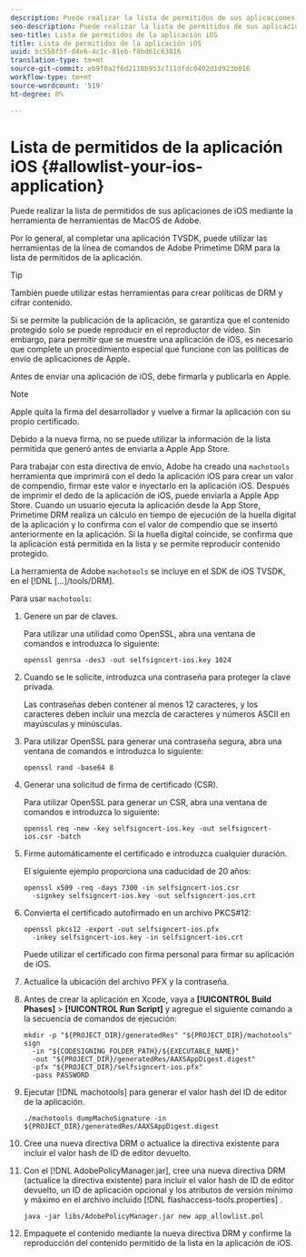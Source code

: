 ```yaml
---
description: Puede realizar la lista de permitidos de sus aplicaciones de iOS mediante la herramienta de herramientas de MacOS de Adobe.
seo-description: Puede realizar la lista de permitidos de sus aplicaciones de iOS mediante la herramienta de herramientas de MacOS de Adobe.
seo-title: Lista de permitidos de la aplicación iOS
title: Lista de permitidos de la aplicación iOS
uuid: bc558f5f-d4e6-4c1c-81eb-f8bd61c63016
translation-type: tm+mt
source-git-commit: eb9f0a2f6d2118b953c711dfdc0402d1d923b016
workflow-type: tm+mt
source-wordcount: '519'
ht-degree: 0%

---
```



# Lista de permitidos de la aplicación iOS {#allowlist-your-ios-application}

Puede realizar la lista de permitidos de sus aplicaciones de iOS mediante la herramienta de herramientas de MacOS de Adobe.

Por lo general, al completar una aplicación TVSDK, puede utilizar las herramientas de la línea de comandos de Adobe Primetime DRM para la lista de permitidos de la aplicación.

>[!TIP]
>
>También puede utilizar estas herramientas para crear políticas de DRM y cifrar contenido.

Si se permite la publicación de la aplicación, se garantiza que el contenido protegido solo se puede reproducir en el reproductor de vídeo. Sin embargo, para permitir que se muestre una aplicación de iOS, es necesario que complete un procedimiento especial que funcione con las políticas de envío de aplicaciones de Apple.

Antes de enviar una aplicación de iOS, debe firmarla y publicarla en Apple.

>[!NOTE]
>
>Apple quita la firma del desarrollador y vuelve a firmar la aplicación con su propio certificado.

Debido a la nueva firma, no se puede utilizar la información de la lista permitida que generó antes de enviarla a Apple App Store.

Para trabajar con esta directiva de envío, Adobe ha creado una `machotools` herramienta que imprimirá con el dedo la aplicación iOS para crear un valor de compendio, firmar este valor e inyectarlo en la aplicación iOS. Después de imprimir el dedo de la aplicación de iOS, puede enviarla a Apple App Store. Cuando un usuario ejecuta la aplicación desde la App Store, Primetime DRM realiza un cálculo en tiempo de ejecución de la huella digital de la aplicación y lo confirma con el valor de compendio que se insertó anteriormente en la aplicación. Si la huella digital coincide, se confirma que la aplicación está permitida en la lista y se permite reproducir contenido protegido.

La herramienta de Adobe `machotools` se incluye en el SDK de iOS TVSDK, en el [!DNL [...]/tools/DRM].

Para usar `machotools`:

1. Genere un par de claves.

   Para utilizar una utilidad como OpenSSL, abra una ventana de comandos e introduzca lo siguiente:

   ```shell
   openssl genrsa -des3 -out selfsigncert-ios.key 1024
   ```

1. Cuando se le solicite, introduzca una contraseña para proteger la clave privada.

   Las contraseñas deben contener al menos 12 caracteres, y los caracteres deben incluir una mezcla de caracteres y números ASCII en mayúsculas y minúsculas.
1. Para utilizar OpenSSL para generar una contraseña segura, abra una ventana de comandos e introduzca lo siguiente:

   ```shell
   openssl rand -base64 8
   ```

1. Generar una solicitud de firma de certificado (CSR).

   Para utilizar OpenSSL para generar un CSR, abra una ventana de comandos e introduzca lo siguiente:

   ```shell
   openssl req -new -key selfsigncert-ios.key -out selfsigncert-ios.csr -batch
   ```

1. Firme automáticamente el certificado e introduzca cualquier duración.

   El siguiente ejemplo proporciona una caducidad de 20 años:

   ```shell
   openssl x509 -req -days 7300 -in selfsigncert-ios.csr  
     -signkey selfsigncert-ios.key -out selfsigncert-ios.crt
   ```

1. Convierta el certificado autofirmado en un archivo PKCS#12:

   ```shell
   openssl pkcs12 -export -out selfsigncert-ios.pfx  
     -inkey selfsigncert-ios.key -in selfsigncert-ios.crt
   ```

   Puede utilizar el certificado con firma personal para firmar su aplicación de iOS.

1. Actualice la ubicación del archivo PFX y la contraseña.
1. Antes de crear la aplicación en Xcode, vaya a **[!UICONTROL Build Phases]** > **[!UICONTROL Run Script]** y agregue el siguiente comando a la secuencia de comandos de ejecución:

   ```shell
   mkdir -p "${PROJECT_DIR}/generatedRes" "${PROJECT_DIR}/machotools" sign  
     -in "${CODESIGNING_FOLDER_PATH}/${EXECUTABLE_NAME}"  
     -out "${PROJECT_DIR}/generatedRes/AAXSAppDigest.digest"  
     -pfx "${PROJECT_DIR}/selfsigncert-ios.pfx"  
     -pass PASSWORD
   ```

1. Ejecutar [!DNL machotools] para generar el valor hash del ID de editor de la aplicación.

   ```shell
   ./machotools dumpMachoSignature -in ${PROJECT_DIR}/generatedRes/AAXSAppDigest.digest
   ```

1. Cree una nueva directiva DRM o actualice la directiva existente para incluir el valor hash de ID de editor devuelto.
1. Con el [!DNL AdobePolicyManager.jar], cree una nueva directiva DRM (actualice la directiva existente) para incluir el valor hash de ID de editor devuelto, un ID de aplicación opcional y los atributos de versión mínimo y máximo en el archivo incluido [!DNL flashaccess-tools.properties] .

   ```shell
   java -jar libs/AdobePolicyManager.jar new app_allowlist.pol
   ```

1. Empaquete el contenido mediante la nueva directiva DRM y confirme la reproducción del contenido permitido de la lista en la aplicación de iOS.
